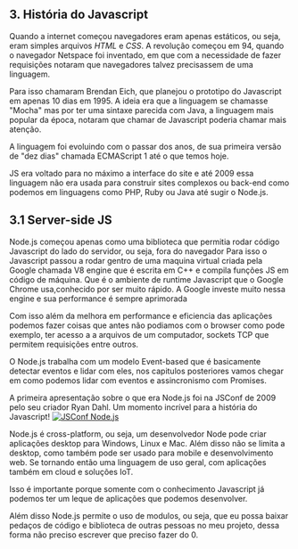 
## 3. História do Javascript

Quando a internet começou navegadores eram apenas estáticos, ou seja, eram simples arquivos *HTML* e *CSS*. A revolução começou em 94, quando o navegador Netspace foi inventado, em que com a necessidade de fazer requisições notaram que navegadores talvez precisassem de uma linguagem.

Para isso chamaram Brendan Eich, que planejou o prototipo do Javascript em apenas 10 dias em 1995. A ideia era que a linguagem se chamasse "Mocha" mas por ter uma sintaxe parecida com Java, a linguagem mais popular da época, notaram que chamar de Javascript poderia chamar mais atenção.

A linguagem foi evoluindo com o passar dos anos, de sua primeira versão de "dez dias" chamada ECMAScript 1 até o que temos hoje.

JS era voltado para no máximo a interface do site e até 2009 essa linguagem não era usada para construir sites complexos ou back-end como podemos em linguagens como PHP, Ruby ou Java até sugir o Node.js.

## 3.1 Server-side JS

Node.js começou apenas como uma biblioteca que permitia rodar código Javascript do lado do servidor, ou seja, fora do navegador
Para isso o Javascript passou a rodar gentro de uma maquina virtual criada pela Google chamada V8 engine que é escrita em C++ e compila funções JS em código de máquina. Que é o ambiente de runtime Javascript que o Google Chrome usa,conhecido por ser muito rápido. A Google investe muito nessa engine e sua performance é sempre aprimorada

Com isso além da melhora em performance e eficiencia das aplicações podemos fazer coisas que antes não podiamos com o browser como pode exemplo, ter acesso a a arquivos de um computador, sockets TCP que permitem requisições entre outros.

O Node.js trabalha com um modelo Event-based que é basicamente detectar eventos e lidar com eles, nos capitulos posteriores vamos chegar em como podemos lidar com eventos e assincronismo com Promises.

A primeira apresentação sobre o que era Node.js foi na JSConf de 2009 pelo seu criador Ryan Dahl. Um momento incrível para a história do Javascript!
[![JSConf Node.js](https://yt-embed.herokuapp.com/embed?v=ztspvPYybIY)](https://youtu.be/ztspvPYybIY
 "JSConf Node.js")

Node.js é cross-platform, ou seja, um desenvolvedor Node pode criar aplicações desktop para Windows, Linux e Mac. Além disso não se limita a desktop, como também pode ser usado para mobile e desenvolvimento web. Se tornando então uma linguagem de uso geral, com aplicações também em cloud e soluções IoT.

Isso é importante porque somente com o conhecimento Javascript já podemos ter um leque de aplicações que podemos desenvolver.

Além disso Node.js permite o uso de modulos, ou seja, que eu possa baixar pedaços de código e biblioteca de outras pessoas no meu projeto, dessa forma não preciso escrever que preciso fazer do 0.